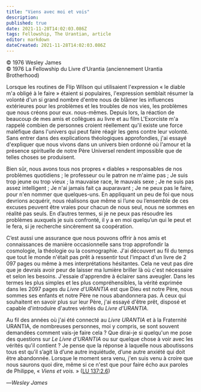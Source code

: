 ```yaml
---
title: "Viens avec moi et vois"
description: 
published: true
date: 2021-11-28T14:02:03.086Z
tags: Fellowship, The Urantian, article
editor: markdown
dateCreated: 2021-11-28T14:02:03.086Z
---
```


<p class="v-card v-sheet theme--light grey lighten-3 px-2">© 1976 Wesley James<br>© 1976 La Fellowship du Livre d'Urantia (anciennement Urantia Brotherhood)</p>


Lorsque les routines de Flip Wilson qui utilisaient l'expression « le diable m'a obligé à le faire » étaient si populaires, l'expression semblait résumer la volonté d'un si grand nombre d'entre nous de blâmer les influences extérieures pour les problèmes et les troubles de nos vies, les problèmes que nous créons pour eux. nous-mêmes. Depuis lors, la réaction de beaucoup de mes amis et collègues au livre et au film L'Exorciste m'a rappelé combien de personnes croient réellement qu'il existe une force maléfique dans l'univers qui peut faire réagir les gens contre leur volonté. Sans entrer dans des explications théologiques approfondies, j'ai essayé d'expliquer que nous vivons dans un univers bien ordonné où l'amour et la présence spirituelle de notre Père Universel rendent impossible que de telles choses se produisent.

Bien sûr, nous avons tous nos propres « diables » responsables de nos problèmes quotidiens ; le professeur ou le patron ne m'aime pas ; Je suis trop jeune ou trop vieux ; la mauvaise race, le mauvais sexe ; Je ne suis pas assez intelligent ; Je n'ai jamais fait ça auparavant ; Je ne peux pas le faire, pour n'en nommer que quelques-uns. En appliquant un peu de foi que nous devrions acquérir, nous réalisons que même si l’une ou l’ensemble de ces excuses peuvent être vraies pour chacun de nous seul, nous ne sommes en réalité pas seuls. En d’autres termes, si je ne peux pas résoudre les problèmes auxquels je suis confronté, il y a en moi quelqu’un qui le peut et le fera, si je recherche sincèrement sa coopération.

C’est aussi une assurance que nous pouvons offrir à nos amis et connaissances de manière occasionnelle sans trop approfondir la cosmologie, la théologie ou la cosmographie. J'ai découvert au fil du temps que tout le monde n'était pas prêt à ressentir tout l'impact d'un livre de 2 097 pages ou même à mes interprétations hésitantes. Cela ne veut pas dire que je devrais avoir peur de laisser ma lumière briller là où c'est nécessaire et selon les besoins. J'essaie d'apprendre à éclairer sans aveugler. Dans les termes les plus simples et les plus compréhensibles, la vérité exprimée dans les 2097 pages du _Livre d'URANTIA_ est que Dieu est notre Père, nous sommes ses enfants et notre Père ne nous abandonnera pas. À ceux qui souhaitent en savoir plus sur leur Père, j'ai essayé d'être prêt, disposé et capable d'introduire d'autres vérités du _Livre d'URANTIA_.

Au fil des années où j'ai été connecté au _Livre URANTIA_ et à la Fraternité URANTIA, de nombreuses personnes, moi y compris, se sont souvent demandées comment vais-je faire cela ? Que dirai-je si quelqu'un me pose des questions sur _Le Livre d'URANTIA_ ou sur quelque chose à voir avec les vérités qu'il contient ? Je pense que la réponse à laquelle nous aboutissons tous est qu’il s’agit là d’une autre inquiétude, d’une autre anxiété qui doit être abandonnée. Lorsque le moment sera venu, j'en suis venu à croire que nous saurons quoi dire, même si ce n'est que pour faire écho aux paroles de Philippe, « _Viens et vois._ » ([LU 137:2.6](/fr/The_Urantia_Book/137#p2_6))

—_Wesley James_

